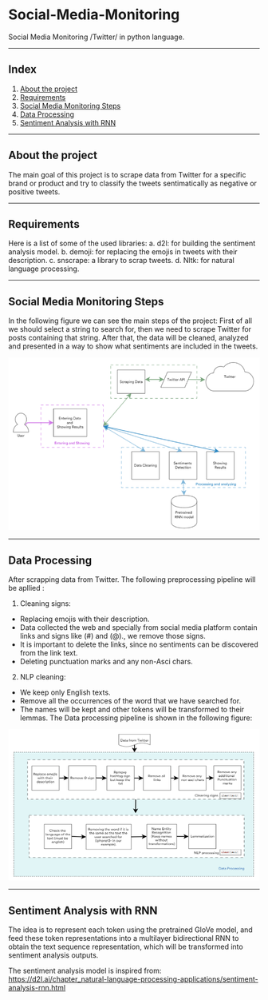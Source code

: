 # Social-Media-Monitoring
Social Media Monitoring /Twitter/ in python language.

--- 

## Index
1. [About the project](#about-the-project)
2. [Requirements](#requirements)
3. [Social Media Monitoring Steps](#semantic-search-engine-steps)
4. [Data Processing](#data-processing)
5. [Sentiment Analysis with RNN](#sentiment-analysis-with-rnn)

---

## About the project 
The main goal of this project is to scrape data from Twitter for a specific brand or product and try to classify the tweets sentimatically as negative or positive tweets.


---

## Requirements
Here is a list of some of  the used libraries:
a.	d2l: for building the sentiment analysis model.
b.	demoji: for replacing the emojis in tweets with their description.
c.	snscrape: a library to scrap tweets.
d.	Nltk: for natural language processing.

---
## Social Media Monitoring Steps
In the following figure we can see the main steps of the project:
First of all we should select a string to search for, then we need to scrape Twitter for posts containing that string.
After that, the data will be cleaned, analyzed and presented in a way to show what sentiments are included in the tweets.

![alt text](https://github.com/Nemat-Allah-Aloush/Social-Media-Monitoring/blob/main/imgs/prototype.png "Social Media Monitoring Steps")


---

## Data Processing
After scrapping data from Twitter. The following preprocessing pipeline will be apllied :
1. Cleaning signs:
  - Replacing emojis with their description. 
  - Data collected the web and specially from social media platform contain links and signs like (#) and (@)., we remove those signs.
  - It is important to delete the links, since no sentiments can be discovered from the link text.
  - Deleting punctuation marks and any non-Asci chars.
2. NLP cleaning: 
  - We keep only English texts. 
  - Remove all the occurrences of the word that we have searched for. 
  - The names will be kept and other tokens will be transformed to their lemmas.
The Data processing pipeline is shown in the following figure:

![image](https://github.com/Nemat-Allah-Aloush/Social-Media-Monitoring/blob/main/imgs/data_processing.png)

---

## Sentiment Analysis with RNN
The idea is to represent each token using the pretrained GloVe model, and feed these token representations into a multilayer bidirectional RNN to obtain the 
text sequence representation, which will be transformed into sentiment analysis outputs. 

The sentiment analysis model is inspired from: https://d2l.ai/chapter_natural-language-processing-applications/sentiment-analysis-rnn.html

